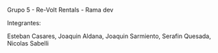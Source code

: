 Grupo 5 - Re-Volt Rentals - Rama dev

Integrantes:

Esteban Casares,
Joaquin Aldana,
Joaquin Sarmiento,
Serafin Quesada,
Nicolas Sabelli
